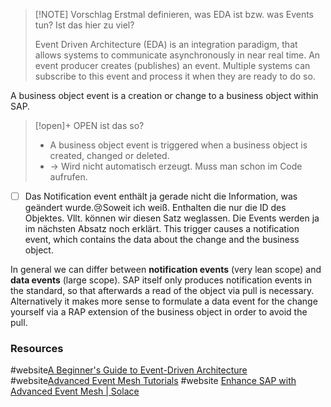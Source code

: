 
> [!NOTE] Vorschlag
> Erstmal definieren, was EDA ist bzw. was Events tun? Ist das hier zu viel?
> 
> Event Driven Architecture (EDA) is an integration paradigm, that allows systems to communicate asynchronously in near real time. An event producer creates (publishes) an event. Multiple systems can subscribe to this event and process it when they are ready to do so. 

A business object event is a creation or change to a business object within SAP. 

>[!open]+ OPEN
> ist das so?
> 	- A business object event is triggered when a business object is created, changed or deleted.
> 	- -> Wird nicht automatisch erzeugt. Muss man schon im Code aufrufen.

- [ ] Das Notification event enthält ja gerade nicht die Information, was geändert wurde.😢Soweit ich weiß. Enthalten die nur die ID des Objektes. Vllt. können wir diesen Satz weglassen. Die Events werden ja im nächsten Absatz noch erklärt.
This trigger causes a notification event, which contains the data about the change and the business object.

In general we can differ between **notification events** (very lean scope) and **data events** (large scope). SAP itself only produces notification events in the standard, so that afterwards a read of the object via pull is necessary. 
Alternatively it makes more sense to formulate a data event for the change yourself via a RAP extension of the business object in order to avoid the pull.
### Resources
#website[A Beginner's Guide to Event-Driven Architecture](https://www.kurrent.io/event-driven-architecture)
#website[Advanced Event Mesh Tutorials](https://help.pubsub.em.services.cloud.sap/Cloud/ggs_signup.htm)
#website [Enhance SAP with Advanced Event Mesh | Solace](https://solace.com/blog/enhance-sap-with-advanced-event-mesh/)